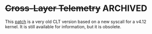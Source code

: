 # ~~Cross-Layer Telemetry~~ ARCHIVED

This [patch](./clt.patch) is a very old CLT version based on a new syscall for a v4.12 kernel. It is still available for information, but it is obsolete.
